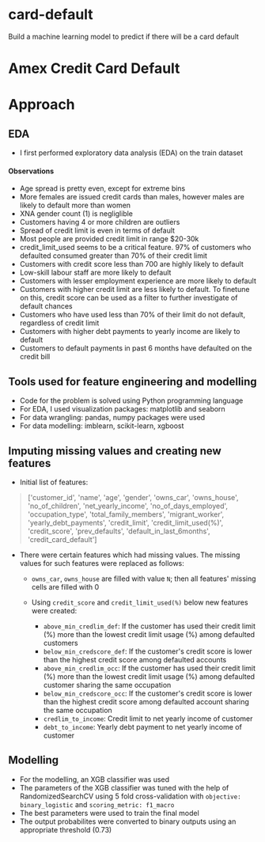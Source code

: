 # card-default
Build a machine learning model to predict if there will be a card default

# Amex Credit Card Default

# Approach

## EDA
- I first performed exploratory data analysis (EDA) on the train dataset

#### Observations
- Age spread is pretty even, except for extreme bins
- More females are issued credit cards than males, however males are likely to default more than women
- XNA gender count (1) is negliglible
- Customers having 4 or more children are outliers
- Spread of credit limit is even in terms of default
- Most people are provided credit limit in range $20-30k
- credit_limit_used seems to be a critical feature. 97% of customers who defaulted consumed greater than 70% of their credit limit 
- Customers with credit score less than 700 are highly likely to default
- Low-skill labour staff are more likely to default
- Customers with lesser employment experience are more likely to default
- Customers with higher credit limit are less likely to default. To finetune on this, credit score can be used as a filter to further investigate of default chances
- Customers who have used less than 70% of their limit do not default, regardless of credit limit
- Customers with higher debt payments to yearly income are likely to default
- Customers to default payments in past 6 months have defaulted on the credit bill

## Tools used for feature engineering and modelling
- Code for the problem is solved using Python programming language
- For EDA, I used visualization packages: matplotlib and seaborn 
- For data wrangling: pandas, numpy packages were used 
- For data modelling: imblearn, scikit-learn, xgboost

## Imputing missing values and creating new features
-   Initial list of features: 
>  ['customer_id', 'name', 'age', 'gender', 'owns_car', 'owns_house',
   'no_of_children', 'net_yearly_income', 'no_of_days_employed',
   'occupation_type', 'total_family_members', 'migrant_worker',
   'yearly_debt_payments', 'credit_limit', 'credit_limit_used(%)',
   'credit_score', 'prev_defaults', 'default_in_last_6months',
   'credit_card_default']  

- There were certain features which had missing values. The missing values for such features were replaced as follows:

    - `owns_car`, `owns_house` are filled with value `N`; then all features' missing cells are filled with 0
    
    - Using `credit_score` and `credit_limit_used(%)` below new features were created:
    
        - `above_min_credlim_def`: If the customer has used their credit limit (%) more than the lowest credit limit usage (%) among defaulted customers
        - `below_min_credscore_def`: If the customer's credit score is lower than the highest credit score among defaulted accounts
        - `above_min_credlim_occ`: If the customer has used their credit limit (%) more than the lowest credit limit usage (%) among defaulted customer sharing the same occupation
        - `below_min_credscore_occ`: If the customer's credit score is lower than the highest credit score among defaulted account sharing the same occupation
        - `credlim_to_income`: Credit limit to net yearly income of customer
        - `debt_to_income`: Yearly debt payment to net yearly income of customer
        
## Modelling

- For the modelling, an XGB classifier was used
- The parameters of the XGB classifier was tuned with the help of RandomizedSearchCV using 5 fold cross-validation with `objective: binary_logistic` and `scoring_metric: f1_macro`
-  The best parameters were used to train the final model
-  The output probabilites were converted to binary outputs using an appropriate threshold (0.73)
